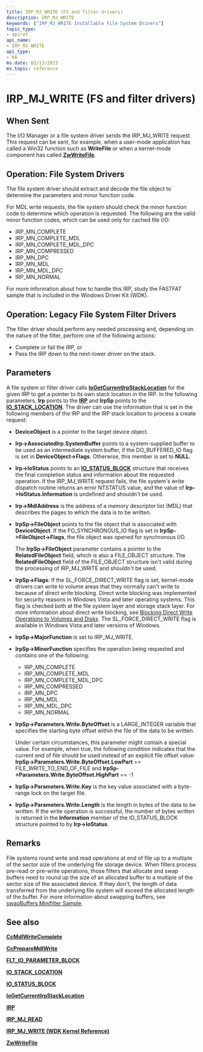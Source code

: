 ```yaml
---
title: IRP_MJ_WRITE (FS and filter drivers)
description: IRP_MJ_WRITE
keywords: ["IRP_MJ_WRITE Installable File System Drivers"]
topic_type:
- apiref
api_name:
- IRP_MJ_WRITE
api_type:
- NA
ms.date: 03/13/2023
ms.topic: reference
---
```


# IRP_MJ_WRITE (FS and filter drivers)

## When Sent

The I/O Manager or a file system driver sends the IRP_MJ_WRITE request. This request can be sent, for example, when a user-mode application has called a Win32 function such as **WriteFile** or when a kernel-mode component has called [**ZwWriteFile**](/windows-hardware/drivers/ddi/ntifs/nf-ntifs-ntwritefile).

## Operation: File System Drivers

The file system driver should extract and decode the file object to determine the parameters and minor function code.

For MDL write requests, the file system should check the minor function code to determine which operation is requested. The following are the valid minor function codes, which can be used only for cached file I/O:

- IRP_MN_COMPLETE
- IRP_MN_COMPLETE_MDL
- IRP_MN_COMPLETE_MDL_DPC
- IRP_MN_COMPRESSED
- IRP_MN_DPC
- IRP_MN_MDL
- IRP_MN_MDL_DPC
- IRP_MN_NORMAL

For more information about how to handle this IRP, study the FASTFAT sample that is included in the Windows Driver Kit (WDK).

## Operation: Legacy File System Filter Drivers

The filter driver should perform any needed processing and, depending on the nature of the filter, perform one of the following actions:

- Complete or fail the IRP, or
- Pass the IRP down to the next-lower driver on the stack.

## Parameters

A file system or filter driver calls [**IoGetCurrentIrpStackLocation**](/windows-hardware/drivers/ddi/wdm/nf-wdm-iogetcurrentirpstacklocation) for the given IRP to get a pointer to its own stack location in the IRP. In the following parameters, **Irp** points to the [**IRP**](/windows-hardware/drivers/ddi/wdm/ns-wdm-_irp) and **IrpSp** points to the [**IO_STACK_LOCATION**](/windows-hardware/drivers/ddi/wdm/ns-wdm-_io_stack_location). The driver can use the information that is set in the following members of the IRP and the IRP stack location to process a create request:

- **DeviceObject** is a pointer to the target device object.

- **Irp->AssociatedIrp.SystemBuffer** points to a system-supplied buffer to be used as an intermediate system buffer, if the DO_BUFFERED_IO flag is set in **DeviceObject->Flags**. Otherwise, this member is set to **NULL**.

- **Irp->IoStatus** points to an [**IO_STATUS_BLOCK**](/windows-hardware/drivers/ddi/wdm/ns-wdm-_io_status_block) structure that receives the final completion status and information about the requested operation. If the IRP_MJ_WRITE request fails, the file system's write dispatch routine returns an error NTSTATUS value, and the value of **Irp->IoStatus.Information** is undefined and shouldn't be used.

- **Irp->MdlAddress** is the address of a memory descriptor list (MDL) that describes the pages to which the data is to be written.

- **IrpSp->FileObject** points to the file object that is associated with **DeviceObject**. If the FO_SYNCHRONOUS_IO flag is set in **IrpSp->FileObject->Flags**, the file object was opened for synchronous I/O.

  The **IrpSp->FileObject** parameter contains a pointer to the **RelatedFileObject** field, which is also a FILE_OBJECT structure. The **RelatedFileObject** field of the FILE_OBJECT structure isn't valid during the processing of IRP_MJ_WRITE and shouldn't be used.

- **IrpSp->Flags**: If the SL_FORCE_DIRECT_WRITE flag is set, kernel-mode drivers can write to volume areas that they normally can't write to because of direct write blocking. Direct write blocking was implemented for security reasons in Windows Vista and later operating systems. This flag is checked both at the file system layer and storage stack layer. For more information about direct write blocking, see [Blocking Direct Write Operations to Volumes and Disks](/windows-hardware/drivers/ddi/index). The SL_FORCE_DIRECT_WRITE flag is available in Windows Vista and later versions of Windows.

- **IrpSp->MajorFunction** is set to IRP_MJ_WRITE.

- **IrpSp->MinorFunction** specifies the operation being requested and contains one of the following:

  - IRP_MN_COMPLETE
  - IRP_MN_COMPLETE_MDL
  - IRP_MN_COMPLETE_MDL_DPC
  - IRP_MN_COMPRESSED
  - IRP_MN_DPC
  - IRP_MN_MDL
  - IRP_MN_MDL_DPC
  - IRP_MN_NORMAL

- **IrpSp->Parameters.Write.ByteOffset** is a LARGE_INTEGER variable that specifies the starting byte offset within the file of the data to be written.

  Under certain circumstances, this parameter might contain a special value. For example, when true, the following condition indicates that the current end of file should be used instead of an explicit file offset value: **IrpSp->Parameters.Write.ByteOffset.LowPart** == FILE_WRITE_TO_END_OF_FILE and **IrpSp->Parameters.Write.ByteOffset.HighPart** == -1

- **IrpSp->Parameters.Write.Key** is the key value associated with a byte-range lock on the target file.

- **IrpSp->Parameters.Write.Length** is the length in bytes of the data to be written. If the write operation is successful, the number of bytes written is returned in the **Information** member of the IO_STATUS_BLOCK structure pointed to by **Irp->IoStatus**.

## Remarks

File systems round write and read operations at end of file up to a multiple of the sector size of the underlying file storage device. When filters process pre-read or pre-write operations, those filters that allocate and swap buffers need to round up the size of an allocated buffer to a multiple of the sector size of the associated device. If they don't, the length of data transferred from the underlying file system will exceed the allocated length of the buffer. For more information about swapping buffers, see [swapBuffers Minifilter Sample](/samples/browse/).

## See also

[**CcMdlWriteComplete**](/windows-hardware/drivers/ddi/ntifs/nf-ntifs-ccmdlwritecomplete)

[**CcPrepareMdlWrite**](/windows-hardware/drivers/ddi/ntifs/nf-ntifs-ccpreparemdlwrite)

[**FLT_IO_PARAMETER_BLOCK**](/windows-hardware/drivers/ddi/fltkernel/ns-fltkernel-_flt_io_parameter_block)

[**IO_STACK_LOCATION**](/windows-hardware/drivers/ddi/wdm/ns-wdm-_io_stack_location)

[**IO_STATUS_BLOCK**](/windows-hardware/drivers/ddi/wdm/ns-wdm-_io_status_block)

[**IoGetCurrentIrpStackLocation**](/windows-hardware/drivers/ddi/wdm/nf-wdm-iogetcurrentirpstacklocation)

[**IRP**](/windows-hardware/drivers/ddi/wdm/ns-wdm-_irp)

[**IRP_MJ_READ**](irp-mj-read.md)

[**IRP_MJ_WRITE (WDK Kernel Reference)**](../kernel/irp-mj-write.md)

[**ZwWriteFile**](/windows-hardware/drivers/ddi/ntifs/nf-ntifs-ntwritefile)
